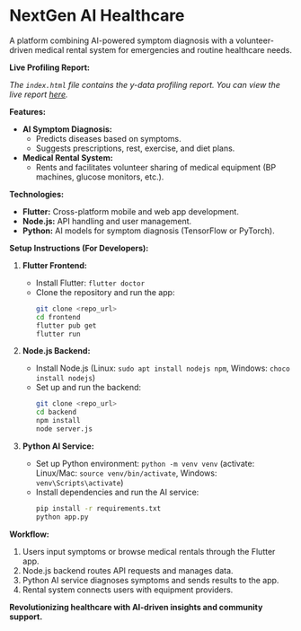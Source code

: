 # NextGen AI Healthcare

A platform combining AI-powered symptom diagnosis with a volunteer-driven medical rental system for emergencies and routine healthcare needs.


**Live Profiling Report:**

*The `index.html` file contains the y-data profiling report. You can view the live report [here](https://m-saad-0.github.io/fyp_project/).*

**Features:**

* **AI Symptom Diagnosis:**
    * Predicts diseases based on symptoms.
    * Suggests prescriptions, rest, exercise, and diet plans.
* **Medical Rental System:**
    * Rents and facilitates volunteer sharing of medical equipment (BP machines, glucose monitors, etc.).

**Technologies:**

* **Flutter:** Cross-platform mobile and web app development.
* **Node.js:** API handling and user management.
* **Python:** AI models for symptom diagnosis (TensorFlow or PyTorch).

**Setup Instructions (For Developers):**

1. **Flutter Frontend:**
   - Install Flutter: `flutter doctor`
   - Clone the repository and run the app:
     ```bash
     git clone <repo_url>
     cd frontend
     flutter pub get
     flutter run
     ```

2. **Node.js Backend:**
   - Install Node.js (Linux: `sudo apt install nodejs npm`, Windows: `choco install nodejs`)
   - Set up and run the backend:
     ```bash
     git clone <repo_url>
     cd backend
     npm install
     node server.js
     ```

3. **Python AI Service:**
   - Set up Python environment: `python -m venv venv` (activate: Linux/Mac: `source venv/bin/activate`, Windows: `venv\Scripts\activate`)
   - Install dependencies and run the AI service:
     ```bash
     pip install -r requirements.txt
     python app.py
     ```

**Workflow:**

1. Users input symptoms or browse medical rentals through the Flutter app.
2. Node.js backend routes API requests and manages data.
3. Python AI service diagnoses symptoms and sends results to the app.
4. Rental system connects users with equipment providers.

**Revolutionizing healthcare with AI-driven insights and community support.**
